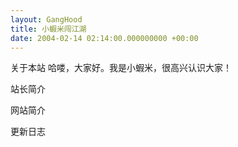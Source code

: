 ```yaml
---
layout: GangHood
title: 小蝦米闯江湖
date: 2004-02-14 02:14:00.000000000 +00:00
---
```



关于本站
哈喽，大家好。我是小蝦米，很高兴认识大家！







站长简介





网站简介



更新日志
